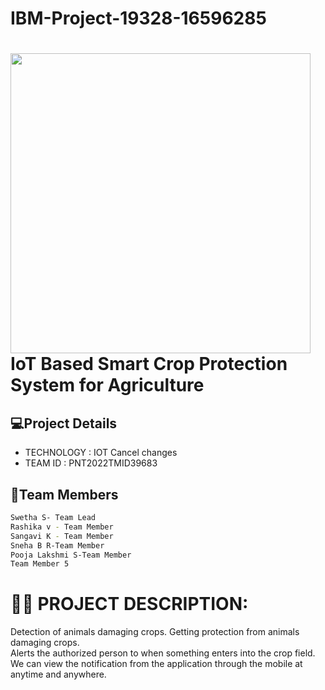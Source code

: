 # IBM-Project-19328-16596285
#  <img src="https://giphy.com/stickers/happy-cactus-soli-deo-gloria-fwYPJSlw7EqR7c29vs" width="480px">IoT Based Smart Crop Protection System for Agriculture

## 💻Project Details
- TECHNOLOGY : IOT        Cancel changes
- TEAM ID : PNT2022TMID39683

## 🍵Team Members

```sh
Swetha S- Team Lead
Rashika v - Team Member
Sangavi K - Team Member
Sneha B R-Team Member
Pooja Lakshmi S-Team Member
Team Member 5
```

# **👩‍💻 PROJECT DESCRIPTION:**          
Detection of animals damaging crops.
Getting protection from animals damaging crops.      
Alerts the authorized person to when something enters into the crop field.     
We can view the notification from the application through the mobile at anytime and anywhere.  







